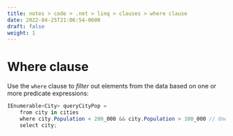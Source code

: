 ```yaml
---
title: notes > code > .net > linq > clauses > where clause
date: 2022-04-25T21:06:54-0600
draft: false
weight: 1
---
```

# Where clause
Use the `where` clause to *filter* out elements from the data based on one or more predicate expressions:

```cs
IEnumerable<City> queryCityPop =
    from city in cities
    where city.Population < 200_000 && city.Population > 100_000 // One predicate, two conditions.
    select city;
```
